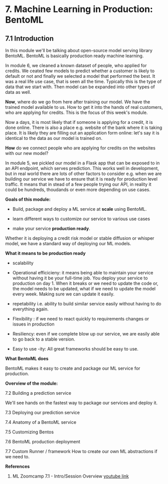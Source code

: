 # 7. Machine Learning in Production: BentoML


## 7.1 Introduction
 
 In this module we'll be talking about open-source model serving library BentoML. BentoML is basically production ready machine learning. 
 
 In module 6, we cleaned a known dataset of people, who applied for credits. We ceated few models to predict whether a customer is likely to default or not and finally we selected a model that performed the best. It was a real life use case, that is seen all the time. Typically this is the type of data that we start with. Then model can be expanded into other types of data as well. 
 
 **Now**, where do we go from here after training our model. We have the trained model available to us. How to get it into the hands of real customers, who are applying for credits. This is the focus of this week's module.
 
 Now a days, it is most likely that if someone is applying for a credit, it is done online. There is also a place e.g. website of the bank where it is taking place. It is likely they are filling out an application form online: let's say it is identical to the data as our model is trained on.
 
 **How** do we connect people who are applying for credits on the websites with our new model? 
 
 In module 5, we pickled our model in a Flask app that can be exposed to in an API endpoint, which serves prediction. This works well in development, but in real world there are lots of other factors to consider e.g. when we are building our service we have to ensure that it is ready for production level traffic. It means that in stead of a few people trying our API, in reality it could be hundreds, thoudands or even more depending on use cases. 
 
 **Goals of this module:**

 - Build, package and deploy a ML service at **scale** using BentoML.

 - learn different ways to customize our service to various use cases

 - make your service **production ready**. 
 
 Whether it is deploying a credit risk model or stable diffusion or whisper model, we have a standard way of deploying our ML models.  
 
 **What it means to be production ready**
 
 - scalability

 - Operational efficicieny: it means being able to maintain your service without having it be your full-time job. You deploy your service to production on day 1. When it breaks or we need to update the code or, the model needs to be updated, what if we need to update the model every week. Making sure we can update it easily.
 
 - repetability i.e. ability to build similar service easily without having to do everything again.
 
 - Flexibility : if we need to react quickly to requirements changes or issues in production
 
 - Resiliency: even if we complete blow up our service, we are easily able to go back to a stable version.
 
 - Easy to use -ity: All great frameworks should be easy to use. 
 
 **What BentoML does**
 
 BentoML makes it easy to create and package  our ML service for production. 
 
 
 **Overview of the module:**
 
 7.2 Building a prediction service
 
 We'll see hands on the fastest way to package our services and deploy it.
 	
 7.3 Deploying our prediction service
 
 7.4 Anatomy of a BentoML service
 
 7.5 Customizing Bentos
 
 7.6 BentoML production deployment
 
 7.7 Custom Runner / framework
 How to create our own ML abstractions if we need to.

 **References**

 1. ML Zoomcamp 7.1 - Intro/Session Overview [youtube link](https://www.youtube.com/watch?v=2viqmJ_NpgE&list=PL3MmuxUbc_hIhxl5Ji8t4O6lPAOpHaCLR&index=67)
  
